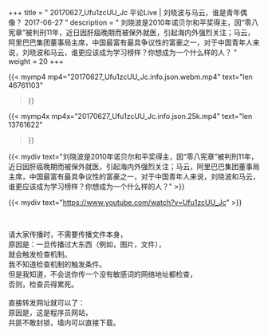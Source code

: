 +++
title = " 20170627_Ufu1zcUU_Jc 平论Live | 刘晓波与马云，谁是青年偶像？ 2017-06-27 "
description = " 刘晓波是2010年诺贝尔和平奖得主，因“零八宪章”被判刑11年，近日因肝癌晚期而被保外就医，引起海内外强烈关注；马云，阿里巴巴集团董事局主席，中国最富有最具争议性的富豪之一，对于中国青年人来说，刘晓波和马云，谁更应该成为学习榜样？你想成为一个什么样的人？ "
weight = 20
+++

{{< mymp4 mp4="20170627_Ufu1zcUU_Jc.info.json.webm.mp4" 
text="len 46761103"
>}}

{{< mymp4x  mp4x="20170627_Ufu1zcUU_Jc.info.json.25k.mp4"
text="len 13761622"
>}}


{{< mydiv text="刘晓波是2010年诺贝尔和平奖得主，因“零八宪章”被判刑11年，近日因肝癌晚期而被保外就医，引起海内外强烈关注；马云，阿里巴巴集团董事局主席，中国最富有最具争议性的富豪之一，对于中国青年人来说，刘晓波和马云，谁更应该成为学习榜样？你想成为一个什么样的人？" >}}
<br>

{{< mydiv text="https://www.youtube.com/watch?v=Ufu1zcUU_Jc" >}}


<br>

请大家传播时，不需要传播文件本身，<br>
原因是：一旦传播过大东西（例如，图片，文件），<br>
就会触发检查机制。<br>
我不知道检查机制的触发条件。<br>
但是我知道，不会说你传一个没有敏感词的网络地址都检查，<br>
否则，检查员得累死。<br><br>
直接转发网址就可以了：<br>
原因是，这是程序员网站，<br>
共匪不敢封锁，墙内可以直接下载。


